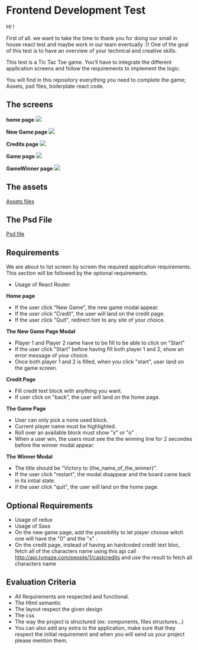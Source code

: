 
# Frontend Development Test

Hi !

First of all. we want to take the time to thank you for doing our small in house react test and maybe work in our team eventually :)! One of the goal of this test is to have an overview of your technical and creative skills.

This test is a Tic Tac Toe game. You’ll have to integrate the different application screens and follow the requirements to implement the logic. 

You will find in this repository everything you need to complete the game; Assets, psd files, boilerplate react code.

## The screens

**home page**
![](https://github.com/seedboxtech/frontend-dev-test/blob/master/test/visual-screens/Interface_Home.jpg?raw=true)

**New Game page**
![](https://github.com/seedboxtech/frontend-dev-test/blob/master/test/visual-screens/Interface_NewGame.jpg?raw=true)

**Credits page**
![](https://github.com/seedboxtech/frontend-dev-test/blob/master/test/visual-screens/Interface_Credit.jpg?raw=true)

**Game page**
![](https://github.com/seedboxtech/frontend-dev-test/blob/master/test/visual-screens/Interface_Game.jpg?raw=true)

**GameWinner page**
![](https://github.com/seedboxtech/frontend-dev-test/blob/master/test/visual-screens/Interface_GameWin.jpg?raw=true)

## The assets
[Assets files](https://github.com/seedboxtech/frontend-dev-test/tree/master/test/assets)

## The Psd File
[Psd file](https://github.com/seedboxtech/frontend-dev-test/raw/master/test/TicTacToe_PSD.zip)

## Requirements
We are about to list screen by screen the required application requirements. This section will be followed by the optional requirements.

- Usage of React Router

**Home page**

 - If the user click "New Game", the new game modal appear.
 - If the user click "Credit", the user will land on the credit page.
 - If the user click "Quit", redirect him to any site of your choice.

**The New Game Page Modal**

 - Player 1 and Player 2 name have to be fill to be able to click on "Start"
 - If the user click "Start" before having fill both player 1 and 2, show an error message of your choice.
 - Once both player 1 and 2 is filled, when you click "start", user land on the game screen.

**Credit Page**

 - Fill credit text block with anything you want.
 - If user click on "back", the user will land on the home page.

 **The Game Page**

 - User can only pick a none used block.
 - Current player name must be highlighted.
 - Roll over an available block must show "x" or "o" .
 - When a user win, the users must see the the winning line for 2 secondes before the  winner modal appear.

**The Winner Modal**

 - The title should be "Victory to {the_name_of_the_winner}".
 - If the user click "restart", the modal disappear and the board came back in its initial state.
 - if the user click "quit", the user will land on the home page.

## Optional Requirements

 - Usage of redux
 - Usage of Sass
 - On the new game page, add the possibility to let player choose witch one will have the "0" and the "x" .
 - On the credit page, instead of having an hardcoded credit text bloc, fetch all of the characters name using this api call http://api.tvmaze.com/people/1/castcredits and use the result to fetch all characters name

## Evaluation Criteria

 - All Requirements are respected and functional.
 - The Html semantic
 - The layout respect the given design
 - The css
 - The way the project is structured (ex: components,  files structures...)
 - You can also add any extra to the application, make sure that they respect the initial requirement and when you will send us your project please mention them.


